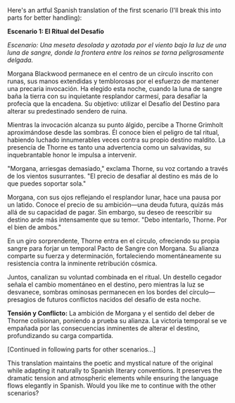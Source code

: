 Here's an artful Spanish translation of the first scenario (I'll break this into parts for better handling):

**Escenario 1: El Ritual del Desafío**

*Escenario: Una meseta desolada y azotada por el viento bajo la luz de una luna de sangre, donde la frontera entre los reinos se torna peligrosamente delgada.*

Morgana Blackwood permanece en el centro de un círculo inscrito con runas, sus manos extendidas y temblorosas por el esfuerzo de mantener una precaria invocación. Ha elegido esta noche, cuando la luna de sangre baña la tierra con su inquietante resplandor carmesí, para desafiar la profecía que la encadena. Su objetivo: utilizar el Desafío del Destino para alterar su predestinado sendero de ruina.

Mientras la invocación alcanza su punto álgido, percibe a Thorne Grimholt aproximándose desde las sombras. Él conoce bien el peligro de tal ritual, habiendo luchado innumerables veces contra su propio destino maldito. La presencia de Thorne es tanto una advertencia como un salvavidas, su inquebrantable honor le impulsa a intervenir.

"Morgana, arriesgas demasiado," exclama Thorne, su voz cortando a través de los vientos susurrantes. "El precio de desafiar al destino es más de lo que puedes soportar sola."

Morgana, con sus ojos reflejando el resplandor lunar, hace una pausa por un latido. Conoce el precio de su ambición—una deuda futura, quizás más allá de su capacidad de pagar. Sin embargo, su deseo de reescribir su destino arde más intensamente que su temor. "Debo intentarlo, Thorne. Por el bien de ambos."

En un giro sorprendente, Thorne entra en el círculo, ofreciendo su propia sangre para forjar un temporal Pacto de Sangre con Morgana. Su alianza comparte su fuerza y determinación, fortaleciendo momentáneamente su resistencia contra la inminente retribución cósmica.

Juntos, canalizan su voluntad combinada en el ritual. Un destello cegador señala el cambio momentáneo en el destino, pero mientras la luz se desvanece, sombras ominosas permanecen en los bordes del círculo—presagios de futuros conflictos nacidos del desafío de esta noche.

**Tensión y Conflicto:** La ambición de Morgana y el sentido del deber de Thorne colisionan, poniendo a prueba su alianza. La victoria temporal se ve empañada por las consecuencias inminentes de alterar el destino, profundizando su carga compartida.

[Continued in following parts for other scenarios...]

This translation maintains the poetic and mystical nature of the original while adapting it naturally to Spanish literary conventions. It preserves the dramatic tension and atmospheric elements while ensuring the language flows elegantly in Spanish. Would you like me to continue with the other scenarios?